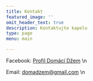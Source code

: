 ```yaml
---
title: Kontakt
featured_image: ''
omit_header_text: true
description: Kontaktujte kapelu
type: page
menu: main

---
```


Facebook: [Profil Domácí Džem](https://www.facebook.com/profile.php?id=61563264391376) \n

Email: [domadzem@gmail.com](mailto:domadzem@gmail.com) \n